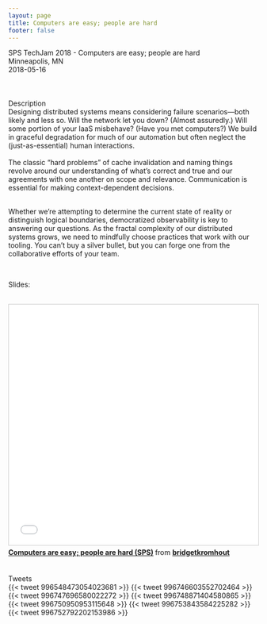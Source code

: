 ```yaml
---
layout: page
title: Computers are easy; people are hard
footer: false
---
```


<div class="views-field views-field-nothing">        <span class="field-content views-field-field-details">SPS TechJam 2018 - Computers are easy; people are hard <br>Minneapolis, MN<br><span class="date-display-start">2018-05-16</span></span></div>
<br>

<br>
<br>
Description
<br>
Designing distributed systems means considering failure scenarios—both likely and less so. Will the network let you down? (Almost assuredly.) Will some portion of your IaaS misbehave? (Have you met computers?) We build in graceful degradation for much of our automation but often neglect the (just-as-essential) human interactions.

<br>
<br>
The classic “hard problems” of cache invalidation and naming things revolve around our understanding of what’s correct and true and our agreements with one another on scope and relevance. Communication is essential for making context-dependent decisions.
<br>
<br>

Whether we’re attempting to determine the current state of reality or distinguish logical boundaries, democratized observability is key to answering our questions. As the fractal complexity of our distributed systems grows, we need to mindfully choose practices that work with our tooling. You can’t buy a silver bullet, but you can forge one from the collaborative efforts of your team.

<br>

Slides:

<br>

<iframe src="//www.slideshare.net/slideshow/embed_code/key/3BPNugxd1VX3Uk" width="595" height="485" frameborder="0" marginwidth="0" marginheight="0" scrolling="no" style="border:1px solid #CCC; border-width:1px; margin-bottom:5px; max-width: 100%;" allowfullscreen> </iframe> <div style="margin-bottom:5px"> <strong> <a href="//www.slideshare.net/bridgetkromhout/computers-are-easy-people-are-hard-sps" title="Computers are easy; people are hard (SPS)" target="_blank">Computers are easy; people are hard (SPS)</a> </strong> from <strong><a href="https://www.slideshare.net/bridgetkromhout" target="_blank">bridgetkromhout</a></strong> </div>

<br>

Tweets
<br>
{{< tweet 996548473054023681 >}}
{{< tweet 996746603552702464 >}}
{{< tweet 996747696580022272 >}}
{{< tweet 996748871404580865 >}}
{{< tweet 996750950953115648 >}}
{{< tweet 996753843584225282 >}}
{{< tweet 996752792202153986 >}}
